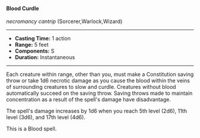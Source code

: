 #### Blood Curdle
*necromancy cantrip* (Sorcerer,Warlock,Wizard)
___
- **Casting Time:** 1 action
- **Range:** 5 feet
- **Components:** S
- **Duration:** Instantaneous
---
Each creature within range, other than you, must make a Constitution saving throw or take 1d6 necrotic damage as you cause the blood within the veins of surrounding creatures to slow and curdle. Creatures without blood automatically succeed on the saving throw. Saving throws made to maintain concentration as a result of the spell's damage have disadvantage.

The spell's damage increases by 1d6 when you reach 5th level (2d6), 11th level (3d6), and 17th level (4d6).

This is a Blood spell.
